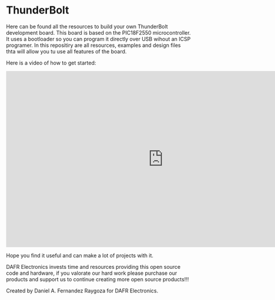 # ThunderBolt
Here can be found all the resources to build your own ThunderBolt development board. This board is based on the PIC18F2550 microcontroller. It uses a bootloader so you can program it directly over USB wihout an ICSP programer. In this repositiry are all resources, examples and design files thta will allow you tu use all features of the board. 

Here is a video of how to get started:

<iframe width="854" height="480" src="https://youtu.be/WCGcCIe8bug" frameborder="0" allowfullscreen></iframe>

Hope you find it useful and can make a lot of projects with it. 

DAFR Electronics invests time and resources providing this open source code and hardware, if you valorate our hard work please purchase our products and support us to continue creating more open source products!!!

Created by Daniel A. Fernandez Raygoza for DAFR Electronics.
